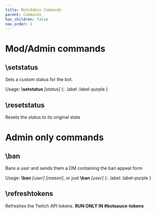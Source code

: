 ```yaml
---
title: Mod/Admin Commands
parent: Commands
has_children: false
nav_order: 1
---
```


# Mod/Admin commands

## **\setstatus**
Sets a custom status for the bot.

Usage: **\setstatus** *[status]*
{: .label .label-purple }

## **\resetstatus**
Resets the status to its original state

# Admin only commands

## **\ban**
Bans a user and sends them a DM containing the ban appeal form

Usage: **\ban** *[user]* *[reason]*, or just **\ban** *[user]*
{: .label .label-purple }

## **\refreshtokens**
Refreshes the Twitch API tokens. **RUN ONLY IN #botsauce-tokens**
